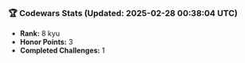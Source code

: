 ### 🏆 Codewars Stats (Updated: 2025-02-28 00:38:04 UTC)

- **Rank:** 8 kyu
- **Honor Points:** 3
- **Completed Challenges:** 1
